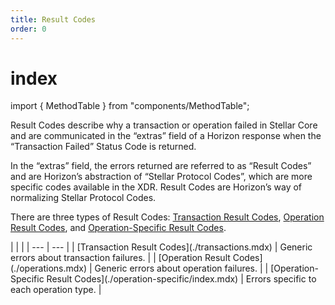 ```yaml
---
title: Result Codes
order: 0
---
```


# index

import { MethodTable } from "components/MethodTable";

Result Codes describe why a transaction or operation failed in Stellar Core and are communicated in the “extras” field of a Horizon response when the “Transaction Failed” Status Code is returned.

In the “extras” field, the errors returned are referred to as “Result Codes” and are Horizon’s abstraction of “Stellar Protocol Codes”, which are more specific codes available in the XDR. Result Codes are Horizon’s way of normalizing Stellar Protocol Codes.

There are three types of Result Codes: [Transaction Result Codes](transactions.md), [Operation Result Codes](operations.md), and [Operation-Specific Result Codes](operation-specific/index.md).

 \| \| \| \| --- \| --- \| \| \[Transaction Result Codes\]\(./transactions.mdx\) \| Generic errors about transaction failures. \| \| \[Operation Result Codes\]\(./operations.mdx\) \| Generic errors about operation failures. \| \| \[Operation-Specific Result Codes\]\(./operation-specific/index.mdx\) \| Errors specific to each operation type. \|

